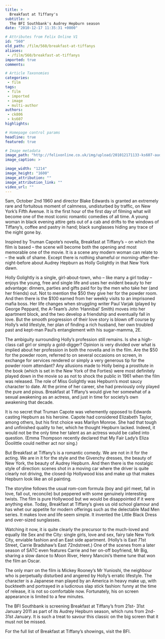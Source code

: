 ```yaml
---
title: >
  Breakfast at Tiffany's
subtitle: >
  The BFI Southbank's Audrey Hepburn season
date: "2010-12-17 11:35:31 +0000"

# Attributes from Felix Online V1
id: "560"
old_path: /film/560/breakfast-at-tiffanys
aliases:
 - /film/560/breakfast-at-tiffanys
imported: true
comments:

# Article Taxonomies
categories:
 - film
tags:
 - film
 - imported
 - image
 - multi-author
authors:
 - ck806
 - ks607
highlights:

# Homepage control params
headline: true
featured: true

# Image metadata
image_path: "http://felixonline.co.uk/img/upload/201012171133-ks607-audreyhe.jpg"
image_caption: >

image_width: "1214"
image_height: "1600"
image_attribution: ""
image_attribution_link: ""
video_url: ""
---
```


5am, October 2nd 1960 and director Blake Edwards is granted an extremely rare and fortuitous moment of calmness, undisturbed by traffic, on New York’s Fifth Avenue. It is the first hour of the first day of filming what will become one of the most iconic romantic comedies of all time. A young woman in black evening attire gets out of a cab and drifts to the windows of Tiffany’s, coffee and pastry in hand; black sunglasses hiding any trace of the night gone by.

Inspired by Truman Capote’s novella, Breakfast at Tiffany’s – on which the film is based – the scene will become both the opening and most memorable one of the movie. It is a scene any modern woman can relate to – the walk of shame. Except there is nothing shameful or morning-after-the-night-before about Audrey Hepburn as Holly Golightly in that New York dawn.

Holly Golightly is a single, girl-about-town, who – like many a girl today – enjoys the young, free and single life and uses her evident beauty to her advantage: dinners, parties and gifts paid for by the men who take her (and her friends) out. Not to mention the $50 they give her for the powder room. And then there is the $100 earned from her weekly visits to an imprisoned mafia boss. Her life changes when struggling writer Paul Varjak (played by George Peppard, the A-Team’s John ‘Hannibal’ Smith) moves into her apartment block, and the two develop a friendship and eventually fall in love. But the smooth progression of their love story is blown off course by Holly’s wild lifestyle, her plan of finding a rich husband, her own troubled past and kept-man Paul’s entanglement with his sugar-mamma, 2E.

The ambiguity surrounding Holly’s profession still remains. Is she a high-class call girl or simply a gold-digger? Opinion is very divided over what is implied about her profession in both the novella and in the film. Are the $50 for the powder room, referred to on several occasions on screen, in exchange for services rendered or simply a very generous tip for the powder room attendant? Any allusions made to Holly being a prostitute in the book (which is set in the New York of the Forties) were most definitely played down in the movie so as not to shock the public in 1961 when the film was released. The role of Miss Golightly was Hepburn’s most saucy character to date. At the prime of her career, she had previously only played the pure and pious. Breakfast at Tiffany’s would give her somewhat of a sexual awakening as an actress, and just in time for society’s own awakening that decade.

It is no secret that Truman Capote was vehemently opposed to Edwards casting Hepburn as his heroine. Capote had considered Elizabeth Taylor, among others, but his first choice was Marilyn Monroe. She had that tough and unfinished quality to her, which he thought Hepburn lacked. Indeed, it would not be the only time her talent as an actress would be called into question. (Emma Thompson recently declared that My Fair Lady’s Eliza Doolittle could neither act nor sing.)

But Breakfast at Tiffany’s is a romantic comedy. We are not in it for the acting. We are in it for the style and the Givenchy dresses, the beauty of New York, the beauty of Audrey Hepburn. And then there is the nostalgic style of direction: scenes shot in a moving car where the driver is quite clearly not driving, the closed-lip Hollywood kiss and make up that makes Hepburn look like an oil painting.

The storyline follows the usual rom-com formula (boy and girl meet, fall in love, fall out, reconcile) but peppered with some genuinely interesting twists. The film is pure Hollywood but we would be disappointed if it were anything else. Today, Breakfast at Tiffany’s gives us old school glamour and has whet our appetite for modern offerings such as the delectable Mad Men series. It makes love and life seem simple. It invented the Little Black Dress and over-sized sunglasses.

Watching it now, it is quite clearly the precursor to the much-loved and equally lite Sex and the City: single girls, love and sex, fairy tale New York City, enviable fashion and an East side apartment. (Holly’s is East 71st Street, Carrie Bradshaw’s East 72ndstreet.) One of the scenes from a later season of SATC even features Carrie and her on-off boyfriend, Mr Big, sharing a slow dance to Moon River, Henry Mancini’s theme tune that won the film an Oscar.

The only marr on the film is Mickey Rooney’s Mr Yunioshi, the neighbour who is perpetually disturbed and angered by Holly’s erratic lifestyle. The character is a Japanese man played by an America in heavy make up, with buckteeth and portrayed in a ludicrous slap stick fashion: funny at the time of release, it is not so comfortable now. Fortunately, his on screen appearance is limited to a few minutes.

The BFI Southbank is screening Breakfast at Tiffany’s from 21st- 31st January 2011 as part of its Audrey Hepburn season, which runs from 2nd-31st January. It is such a treat to savour this classic on the big screen that it must not be missed.

For the full list of Breakfast at Tiffany’s showings, visit the BFI.

